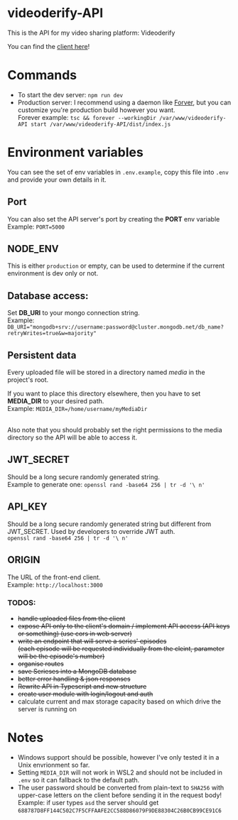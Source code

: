 # videoderify-API
This is the API for my video sharing platform: Videoderify 

You can find the [client here](https://github.com/anymus0/videoderify-react-client)!

# Commands
- To start the dev server: `npm run dev`
- Production server: I recommend using a daemon like [Forver](https://www.npmjs.com/package/forever), but you can customize you're production build however you want.
  <br>Forever example: `tsc && forever --workingDir /var/www/videoderify-API start /var/www/videoderify-API/dist/index.js`

# Environment variables
You can see the set of env variables in `.env.example`, copy this file into `.env` and provide your own details in it.

## Port
You can also set the API server's port by creating the **PORT** env variable
<br>Example: `PORT=5000`

## NODE_ENV
This is either `production` or empty, can be used to determine if the current environment is dev only or not.

## Database access:
Set **DB_URI** to your mongo connection string.
<br>Example: `DB_URI="mongodb+srv://username:password@cluster.mongodb.net/db_name?retryWrites=true&w=majority"`

## Persistent data
Every uploaded file will be stored in a directory named *media* in the project's root.

If you want to place this directory elsewhere, then you have to set **MEDIA_DIR** to your desired path.
<br>Example: `MEDIA_DIR=/home/username/myMediaDir`

<br>Also note that you should probably set the right permissions to the media directory so the API will be able to access it.

## JWT_SECRET
Should be a long secure randomly generated string.
<br>Example to generate one: ```openssl rand -base64 256 | tr -d '\ n'```

## API_KEY
Should be a long secure randomly generated string but different from JWT_SECRET. Used by developers to override JWT auth.
<br>````openssl rand -base64 256 | tr -d '\ n'````

## ORIGIN
The URL of the front-end client.
<br> Example: `http://localhost:3000`

### TODOS: 
- ~~handle uploaded files from the client~~
- ~~expose API only to the client's domain / implement API access (API keys or something) (use cors in web server)~~
- ~~write an endpoint that will serve a series' episodes <br>(each episode will be requested individually from the cleint, parameter will be the episode's number)~~
- ~~organise routes~~
- ~~save Serieses into a MongoDB database~~
- ~~better error handling & json responses~~
- ~~Rewrite API in Typescript and new structure~~
- ~~create user module with login/logout and auth~~
- calculate current and max storage capacity based on which drive the server is running on

# Notes
- Windows support should be possible, however I've only tested it in a Unix envrionment so far.
- Setting `MEDIA_DIR` will not work in WSL2 and should not be included in `.env` so it can fallback to the default path.
- The user password should be converted from plain-text to `SHA256` with upper-case letters on the client before sending it in the request body!
  <br> Example: if user types `asd` the server should get `688787D8FF144C502C7F5CFFAAFE2CC588D86079F9DE88304C26B0CB99CE91C6`